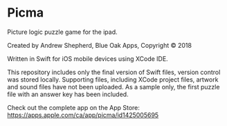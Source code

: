# Picma
Picture logic puzzle game for the ipad.

Created by Andrew Shepherd, Blue Oak Apps, Copyright © 2018

Written in Swift for iOS mobile devices using XCode IDE.

This repository includes only the final version of Swift files, version control was stored locally. 
Supporting files, including XCode project files, artwork and sound files have not been uploaded.
As a sample only, the first puzzle file with an answer key has been included.

Check out the complete app on the App Store: https://apps.apple.com/ca/app/picma/id1425005695
